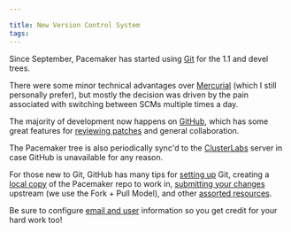 ```yaml
---

title: New Version Control System
tags: 
---
```

Since September, Pacemaker has started using [Git](http://git-scm.com/) for
the 1.1 and devel trees.

There were some minor technical advantages over
[Mercurial](http://mercurial.selenic.com/) (which I still personally prefer),
but mostly the decision was driven by the pain associated with switching
between SCMs multiple times a day.

The majority of development now happens on
[GitHub](https://github.com/ClusterLabs/pacemaker), which has some great
features for [reviewing patches](http://github.com/features/projects/codereview) and general
collaboration.

The Pacemaker tree is also periodically sync'd to the [ClusterLabs](http://git.clusterlabs.org/) 
server in case GitHub is unavailable for any reason.

For those new to Git, GitHub has many tips for 
[setting up](http://help.github.com/set-up-git-redirect) Git, creating a 
[local copy](http://help.github.com/fork-a-repo/) of the Pacemaker repo to work in,
[submitting your changes](http://help.github.com/send-pull-requests/) upstream
(we use the Fork + Pull Model), and other
[assorted resources](http://help.github.com/git-cheat-sheets/).

Be sure to configure 
[email and user](http://help.github.com/set-your-user-name-email-and-github-token/) 
information so you get credit for your hard work too!

